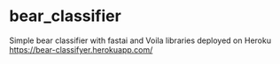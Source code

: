 # bear_classifier

Simple bear classifier with fastai and Voila libraries deployed on Heroku
https://bear-classifyer.herokuapp.com/
